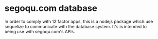 # segoqu.com database

In order to comply with 12 factor apps, this is a nodejs package which use sequelize to communicate with the database system. It's is intended to being use with segoqu.com's APIs.
